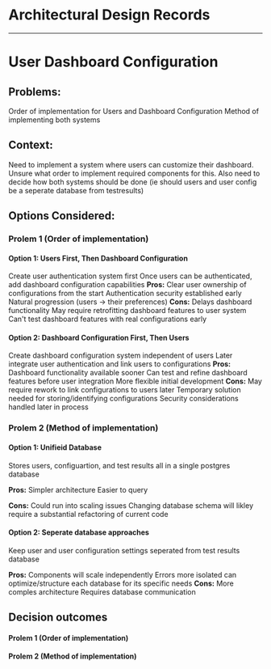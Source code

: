 # Architectural Design Records

---

# User Dashboard Configuration

## Problems:

Order of implementation for Users and Dashboard Configuration
Method of implementing both systems

## Context:

Need to implement a system where users can customize their dashboard. Unsure what order to implement required components for this.
Also need to decide how both systems should be done (ie should users and user config be a seperate database from testresults)

## Options Considered:

### Prolem 1 (Order of implementation)

#### Option 1: Users First, Then Dashboard Configuration

Create user authentication system first
Once users can be authenticated, add dashboard configuration capabilities
**Pros:**
Clear user ownership of configurations from the start
Authentication security established early
Natural progression (users → their preferences)
**Cons:**
Delays dashboard functionality
May require retrofitting dashboard features to user system
Can't test dashboard features with real configurations early

#### Option 2: Dashboard Configuration First, Then Users

Create dashboard configuration system independent of users
Later integrate user authentication and link users to configurations
**Pros:**
Dashboard functionality available sooner
Can test and refine dashboard features before user integration
More flexible initial development
**Cons:**
May require rework to link configurations to users later
Temporary solution needed for storing/identifying configurations
Security considerations handled later in process

### Prolem 2 (Method of implementation)

#### Option 1: Unifieid Database

Stores users, configuartion, and test results all in a single postgres database

**Pros:**
Simpler architecture
Easier to query

**Cons:**
Could run into scaling issues
Changing database schema will likley require a substantial refactoring of current code

#### Option 2: Seperate database approaches

Keep user and user configuration settings seperated from test results database

**Pros:**
Components will scale independently
Errors more isolated
can optimize/structure each database for its specific needs
**Cons:**
More comples architecture
Requires database communication

## Decision outcomes

#### Prolem 1 (Order of implementation)

#### Prolem 2 (Method of implementation)

